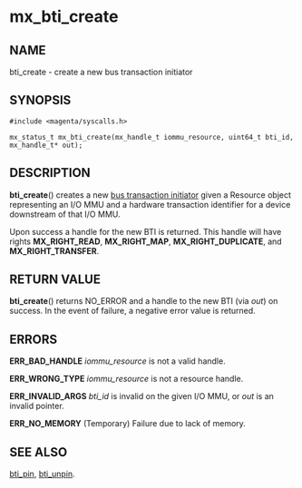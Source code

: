 # mx_bti_create

## NAME

bti_create - create a new bus transaction initiator

## SYNOPSIS

```
#include <magenta/syscalls.h>

mx_status_t mx_bti_create(mx_handle_t iommu_resource, uint64_t bti_id, mx_handle_t* out);

```

## DESCRIPTION

**bti_create**() creates a new [bus transaction initiator](../objects/bus_transaction_initiator.md)
given a Resource object representing an I/O MMU and a hardware transaction
identifier for a device downstream of that I/O MMU.

Upon success a handle for the new BTI is returned.  This handle will have rights
**MX_RIGHT_READ**, **MX_RIGHT_MAP**, **MX_RIGHT_DUPLICATE**, and
**MX_RIGHT_TRANSFER**.

## RETURN VALUE

**bti_create**() returns NO_ERROR and a handle to the new BTI
(via *out*) on success.  In the event of failure, a negative error value
is returned.

## ERRORS

**ERR_BAD_HANDLE**  *iommu_resource* is not a valid handle.

**ERR_WRONG_TYPE**  *iommu_resource* is not a resource handle.

**ERR_INVALID_ARGS**  *bti_id* is invalid on the given I/O MMU,
or *out* is an invalid pointer.

**ERR_NO_MEMORY**  (Temporary) Failure due to lack of memory.

## SEE ALSO

[bti_pin](bti_pin.md),
[bti_unpin](bti_unpin.md).
